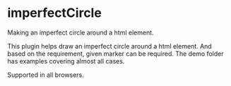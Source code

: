 imperfectCircle
===============

Making an imperfect circle around a html element.

This plugin helps draw an imperfect circle around a html element. And based on the requirement, given marker can be required.
The demo folder has examples covering almost all cases.

Supported in all browsers.

